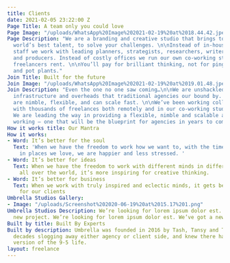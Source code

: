 ```yaml
---
title: Clients
date: 2021-02-05 23:22:00 Z
Page Title: A team only you could love
Page Image: "/uploads/WhatsApp%20Image%202021-02-19%20at%2018.44.42.jpeg"
Page Description: "We are a branding and creative studio that brings together the
  world’s best talent, to solve your challenges. \n\nInstead of in-house and junior
  staff we work with leading planners, strategists, researchers, writers, creatives,
  and producers. Instead of costly offices we run our own co-working studio that our
  freelancers rent. \n\nYou’ll pay for brilliant thinking, not for ping pong tables
  and pot plants."
Join Title: Built for the future
Join Image: "/uploads/WhatsApp%20Image%202021-02-19%20at%2019.01.48.jpeg"
Join Description: "Even the one no one saw coming…\n\nWe are unshackled from the typical
  infrastructure and overheads that traditional agencies our bound by. Instead we
  are nimble, flexible, and can scale fast. \n\nWe’ve been working collaboratively
  with thousands of freelances both remotely and in our co-working studio since 2016.
  We are leading the way in providing a flexible, nimble and scalable approach to
  working – one that will be the blueprint for agencies in years to come."
How it works title: Our Mantra
How it works:
- Word: It’s better for the soul
  Text: 'When we have the freedom to work how we want to, with the time we need, and
    in places we love, we are happier and less stressed. '
- Word: It’s better for ideas
  Text: When we have the freedom to work with different minds in different places
    all over the world, it’s more inspiring for creative thinking.
- Word: It’s better for business
  Text: When we work with truly inspired and eclectic minds, it gets better results
    for our clients
Umbrella Studios Gallery:
- Image: "/uploads/Screenshot%202020-06-19%20at%2015.17%201.png"
Umbrella Studios Description: We’re looking for lorem ipsum dolor est. We’ve got a
  new project. We’re looking for lorem ipsum dolor est. We’ve got a new project
Built by title: Built By Experts
Built by description: Umbrella was founded in 2016 by Tash, Tansy and Tim. We’d spent
  decades slogging away either agency or client side, and knew there had to be a better
  version of the 9-5 life.
layout: freelance
---
```


